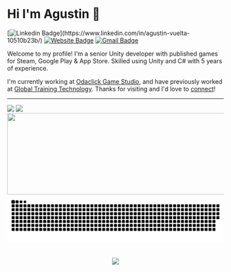 # Hi I'm Agustin 👋

[![Linkedin Badge](https://img.shields.io/badge/-Linkedin-blue?style=flat&logo=Linkedin&logoColor=white&link=[https://www.linkedin.com/in/agustin-vuelta-10510b23b/](https://www.linkedin.com/in/agustin-vuelta-10510b23b/))](https://www.linkedin.com/in/agustin-vuelta-10510b23b/)
[![Website Badge](https://img.shields.io/badge/-CV-47CCCC?style=flat&logo=Google-Chrome&logoColor=white&link=https://www.imian.com.ar/cv/)](https://www.imian.com.ar/cv/)
[![Gmail Badge](https://img.shields.io/badge/-Mail-c14438?style=flat&logo=Gmail&logoColor=white&link=mailto:vueltaagustin@gmail.com)](mailto:vueltaagustin@gmail.com)

Welcome to my profile! I'm a senior Unity developer with published games for Steam, Google Play & App Store. Skilled using Unity and C# with 5 years of experience.

I'm currently working at [Odaclick Game Studio](https://www.odaclick.com/en), and have previously worked at [Global Training Technology](https://globaltrainingtechnology.com/). Thanks for visiting and I'd love to [connect](https://www.linkedin.com/in/agustin-vuelta-10510b23b/)!

* * *

<div>
  <img width="470" src="http://github-readme-streak-stats.herokuapp.com?user=Vueltero&theme=highcontrast&exclude_days=Sun%2CSat&date_format=M%20j%5B%2C%20Y%5D" />
  <!-- <img height="170" src="https://github-readme-stats.vercel.app/api?username=Vueltero&show_icons=true&theme=highcontrast&count_private=true&include_all_commits=true" /> -->
  <img height="184" src="https://github-readme-stats.vercel.app/api/top-langs/?username=Vueltero&show_icons=true&theme=highcontrast&count_private=true&include_all_commits=true&layout=compact" />
  <img height="190" width="1000" src="http://github-profile-summary-cards.vercel.app/api/cards/profile-details?username=Vueltero&theme=highcontrast" /> </a>
</div>

<picture>
  <img alt="github contribution grid snake animation" src="https://github.com/Vueltero/Vueltero/blob/main/gcgsa/snk.svg">
</picture>

<br>
<br>

<p align="center"> <a href="https://github.com/Vueltero"> <img src="https://komarev.com/ghpvc/?username=Vueltero&color=blue&style=plastic)" /> </a> </p>
